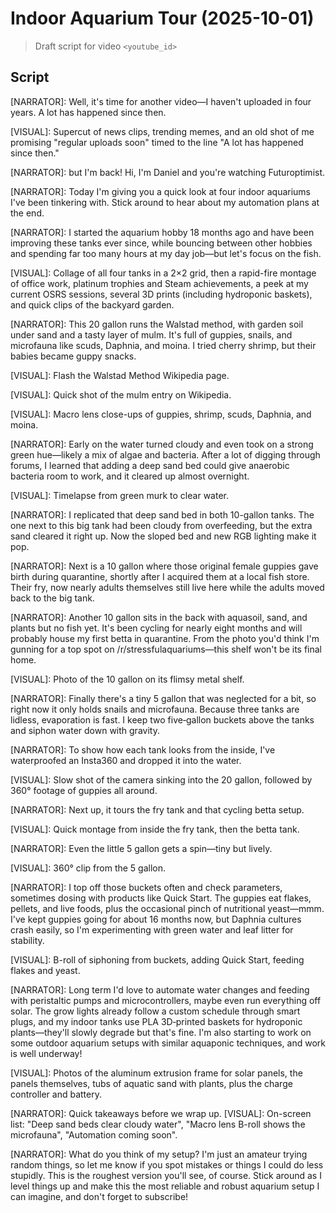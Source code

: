 # Indoor Aquarium Tour (2025-10-01)

> Draft script for video `<youtube_id>`

## Script

[NARRATOR]: Well, it's time for another video—I haven't uploaded in four years. A lot has happened since then.

[VISUAL]: Supercut of news clips, trending memes, and an old shot of me promising "regular uploads soon" timed to the line "A lot has happened since then."


[NARRATOR]: but I'm back! Hi, I'm Daniel and you're watching Futuroptimist.


[NARRATOR]: Today I'm giving you a quick look at four indoor aquariums I've been tinkering with. Stick around to hear about my automation plans at the end.


[NARRATOR]: I started the aquarium hobby 18 months ago and have been improving these tanks ever since, while bouncing between other hobbies and spending far too many hours at my day job—but let's focus on the fish.

[VISUAL]: Collage of all four tanks in a 2×2 grid, then a rapid-fire montage of office work, platinum trophies and Steam achievements, a peek at my current OSRS sessions, several 3D prints (including hydroponic baskets), and quick clips of the backyard garden.


[NARRATOR]: This 20 gallon runs the Walstad method, with garden soil under sand and a tasty layer of mulm. It's full of guppies, snails, and microfauna like scuds, Daphnia, and moina. I tried cherry shrimp, but their babies became guppy snacks.

[VISUAL]: Flash the Walstad Method Wikipedia page.

[VISUAL]: Quick shot of the mulm entry on Wikipedia.

[VISUAL]: Macro lens close-ups of guppies, shrimp, scuds, Daphnia, and moina.


[NARRATOR]: Early on the water turned cloudy and even took on a strong green hue—likely a mix of algae and bacteria. After a lot of digging through forums, I learned that adding a deep sand bed could give anaerobic bacteria room to work, and it cleared up almost overnight.

[VISUAL]: Timelapse from green murk to clear water.


[NARRATOR]: I replicated that deep sand bed in both 10-gallon tanks. The one next to this big tank had been cloudy from overfeeding, but the extra sand cleared it right up. Now the sloped bed and new RGB lighting make it pop.


[NARRATOR]: Next is a 10 gallon where those original female guppies gave birth during quarantine, shortly after I acquired them at a local fish store. Their fry, now nearly adults themselves still live here while the adults moved back to the big tank.


[NARRATOR]: Another 10 gallon sits in the back with aquasoil, sand, and plants but no fish yet. It's been cycling for nearly eight months and will probably house my first betta in quarantine. From the photo you'd think I'm gunning for a top spot on /r/stressfulaquariums—this shelf won't be its final home.

[VISUAL]: Photo of the 10 gallon on its flimsy metal shelf.


[NARRATOR]: Finally there's a tiny 5 gallon that was neglected for a bit, so right now it only holds snails and microfauna. Because three tanks are lidless, evaporation is fast. I keep two five‑gallon buckets above the tanks and siphon water down with gravity.


[NARRATOR]: To show how each tank looks from the inside, I've waterproofed an Insta360 and dropped it into the water.

[VISUAL]: Slow shot of the camera sinking into the 20 gallon, followed by 360° footage of guppies all around.


[NARRATOR]: Next up, it tours the fry tank and that cycling betta setup.

[VISUAL]: Quick montage from inside the fry tank, then the betta tank.


[NARRATOR]: Even the little 5 gallon gets a spin—tiny but lively.

[VISUAL]: 360° clip from the 5 gallon.


[NARRATOR]: I top off those buckets often and check parameters, sometimes dosing with products like Quick Start. The guppies eat flakes, pellets, and live foods, plus the occasional pinch of nutritional yeast—mmm. I've kept guppies going for about 16 months now, but Daphnia cultures crash easily, so I'm experimenting with green water and leaf litter for stability.

[VISUAL]: B-roll of siphoning from buckets, adding Quick Start, feeding flakes and yeast.


[NARRATOR]: Long term I'd love to automate water changes and feeding with peristaltic pumps and microcontrollers, maybe even run everything off solar. The grow lights already follow a custom schedule through smart plugs, and my indoor tanks use PLA 3D‑printed baskets for hydroponic plants—they'll slowly degrade but that's fine. I'm also starting to work on some outdoor aquarium setups with similar aquaponic techniques, and work is well underway!

[VISUAL]: Photos of the aluminum extrusion frame for solar panels, the panels themselves, tubs of aquatic sand with plants, plus the charge controller and battery.

[NARRATOR]: Quick takeaways before we wrap up.
[VISUAL]: On-screen list: "Deep sand beds clear cloudy water", "Macro lens B-roll shows the microfauna", "Automation coming soon".


[NARRATOR]: What do you think of my setup? I'm just an amateur trying random things, so let me know if you spot mistakes or things I could do less stupidly. This is the roughest version you'll see, of course. Stick around as I level things up and make this the most reliable and robust aquarium setup I can imagine, and don't forget to subscribe!
